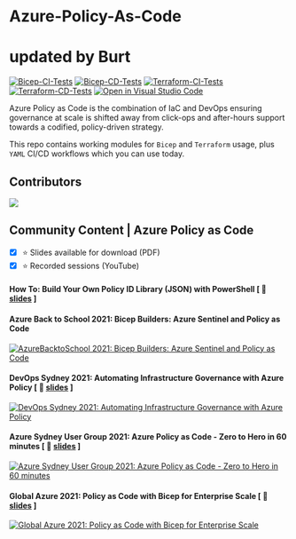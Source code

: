# Azure-Policy-As-Code
# updated by Burt
[![Bicep-CI-Tests](https://github.com/globalbao/azure-policy-as-code/actions/workflows/Bicep-CI-Tests.yml/badge.svg)](https://github.com/globalbao/azure-policy-as-code/actions/workflows/Bicep-CI-Tests.yml) [![Bicep-CD-Tests](https://github.com/globalbao/azure-policy-as-code/actions/workflows/Bicep-CD-Tests.yml/badge.svg)](https://github.com/globalbao/azure-policy-as-code/actions/workflows/Bicep-CD-Tests.yml) [![Terraform-CI-Tests](https://github.com/globalbao/azure-policy-as-code/actions/workflows/Terraform-CI-Tests.yml/badge.svg)](https://github.com/globalbao/azure-policy-as-code/actions/workflows/Terraform-CI-Tests.yml) [![Terraform-CD-Tests](https://github.com/globalbao/azure-policy-as-code/actions/workflows/Terraform-CD-Tests.yml/badge.svg)](https://github.com/globalbao/azure-policy-as-code/actions/workflows/Terraform-CD-Tests.yml) [![Open in Visual Studio Code](https://img.shields.io/static/v1?logo=visualstudiocode&label=&message=Open%20in%20Visual%20Studio%20Code&labelColor=2c2c32&color=007acc&logoColor=007acc)](https://open.vscode.dev/globalbao/azure-policy-as-code)

Azure Policy as Code is the combination of IaC and DevOps ensuring governance at scale is shifted away from click-ops and after-hours support towards a codified, policy-driven strategy.

This repo contains working modules for `Bicep` and `Terraform` usage, plus `YAML` CI/CD workflows which you can use today.

## Contributors
<a href="https://github.com/globalbao/azure-policy-as-code/graphs/contributors">
  <img src="https://contrib.rocks/image?repo=globalbao/azure-policy-as-code" />
</a>

## Community Content | Azure Policy as Code

- [x] :star: Slides available for download (PDF)
- [x] :star: Recorded sessions (YouTube)

#### How To: Build Your Own Policy ID Library (JSON) with PowerShell [ :floppy_disk: [slides](https://jloudon.com/assets/pdfs/HowTo-JSONPolicyLibraryWithPowerShell.pdf) ]

#### Azure Back to School 2021: Bicep Builders: Azure Sentinel and Policy as Code
[![AzureBacktoSchool 2021: Bicep Builders: Azure Sentinel and Policy as Code](https://jloudon.com/assets/images/AzureBackToSchool2021-BicepBuildersAzureSentinelPolicyAsCode.png)](https://youtu.be/B03V3Tazcec)

#### DevOps Sydney 2021: Automating Infrastructure Governance with Azure Policy [ :floppy_disk: [slides](https://jloudon.com/assets/pdfs/SydDevOps2021_AutomateInfraGovWithAzPolicy.pdf) ]
[![DevOps Sydney 2021: Automating Infrastructure Governance with Azure Policy](https://img.youtube.com/vi/dPwy8nlNyNM/0.jpg)](https://youtu.be/dPwy8nlNyNM?t=570)

#### Azure Sydney User Group 2021: Azure Policy as Code - Zero to Hero in 60 minutes [ :floppy_disk: [slides](https://jloudon.com/assets/pdfs/AzureSydUserGroup2021_PolicyAsCode_ZeroToHero60min.pdf) ]
[![Azure Sydney User Group 2021: Azure Policy as Code - Zero to Hero in 60 minutes](https://img.youtube.com/vi/AVn5glYBz84/0.jpg)](https://youtu.be/AVn5glYBz84?t=2380)

#### Global Azure 2021: Policy as Code with Bicep for Enterprise Scale [ :floppy_disk: [slides](https://jloudon.com/assets/pdfs/GlobalAzure2021_PolicyAsCodeWithBicepForEnterpriseScale.pdf) ]
[![Global Azure 2021: Policy as Code with Bicep for Enterprise Scale](https://img.youtube.com/vi/qpnMJXw6pIg/0.jpg)](https://youtu.be/qpnMJXw6pIg)

